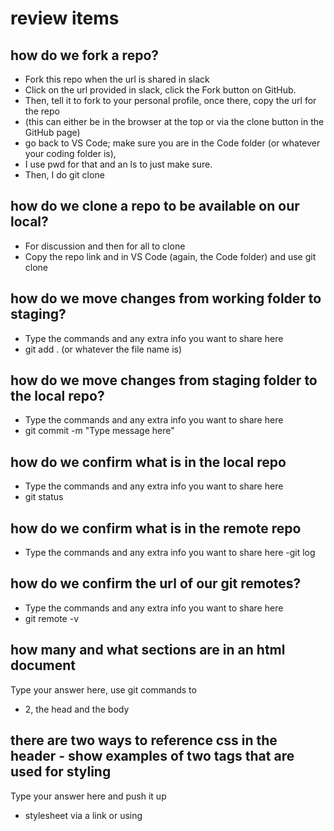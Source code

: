 # review items

## how do we fork a repo? 

- Fork this repo when the url is shared in slack
- Click on the url provided in slack, click the Fork button on GitHub.
- Then, tell it to fork to your personal profile, once there, copy the url for the repo
- (this can either be in the browser at the top or via the clone button in the GitHub page)
- go back to VS Code; make sure you are in the Code folder (or whatever your coding folder is),
- I use pwd for that and an ls to just make sure.
- Then, I do git clone <repo url>

## how do we clone a repo to be available on our local?

- For discussion and then for all to clone
- Copy the repo link and in VS Code (again, the Code folder) and use git clone <repo url>

## how do we move changes from working folder to staging?

- Type the commands and any extra info you want to share here
- git add . (or whatever the file name is)

## how do we move changes from staging folder to the local repo?

- Type the commands and any extra info you want to share here
- git commit -m "Type message here"

## how do we confirm what is in the local repo

- Type the commands and any extra info you want to share here
- git status

## how do we confirm what is in the remote repo

- Type the commands and any extra info you want to share here
-git log

## how do we confirm the url of our git remotes?

- Type the commands and any extra info you want to share here
- git remote -v

## how many and what sections are in an html document

Type your answer here, use git commands to 
- 2, the head and the body

## there are two ways to reference css in the header - show examples of two tags that are used for styling

Type your answer here and push it up
- stylesheet via a link or using <style>

## 3 - how many ways can you declare a variable
## hint - 1 old school way - the new ways
## provide a few samples
3 ways: var, let, const
var (old way) - ex: var x = "John Doe"
let (newer) - ex: let studentName = "Steph"
const(newer, doesn't change) - ex: const classCount = 25